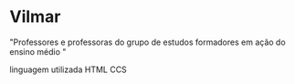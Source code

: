 # Vilmar
"Professores e professoras do grupo de estudos formadores em ação do ensino médio "

linguagem utilizada 
HTML CCS
